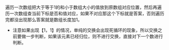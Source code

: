 遍历一次数组把大于等于1的和小于数组大小的值放到原数组对应位置，然后再遍历一次数组查当前下标是否和值对应，如果不对应那这个下标就是答案，否则遍历完都没出现那么答案就是数组长度加1。

- 注意如果出现【1，1】的情况，单纯的交换会出现死循环的现象，所以交换之前要做一步判断，如果该元素已经归位，则不进行交换，直接对下一个数进行判断。